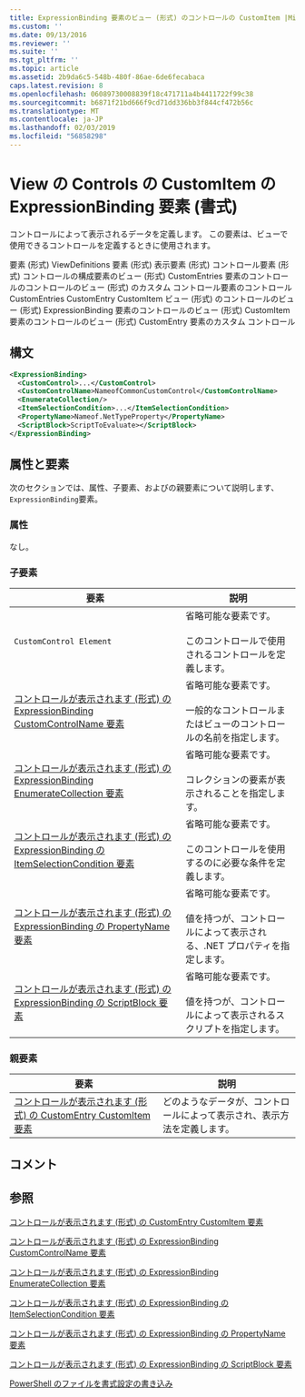 ```yaml
---
title: ExpressionBinding 要素のビュー (形式) のコントロールの CustomItem |Microsoft Docs
ms.custom: ''
ms.date: 09/13/2016
ms.reviewer: ''
ms.suite: ''
ms.tgt_pltfrm: ''
ms.topic: article
ms.assetid: 2b9da6c5-548b-480f-86ae-6de6fecabaca
caps.latest.revision: 8
ms.openlocfilehash: 06089730008839f18c471711a4b4411722f99c38
ms.sourcegitcommit: b6871f21bd666f9cd71dd336bb3f844cf472b56c
ms.translationtype: MT
ms.contentlocale: ja-JP
ms.lasthandoff: 02/03/2019
ms.locfileid: "56858298"
---
```

# <a name="expressionbinding-element-for-customitem-for-controls-for-view-format"></a>View の Controls の CustomItem の ExpressionBinding 要素 (書式)

コントロールによって表示されるデータを定義します。 この要素は、ビューで使用できるコントロールを定義するときに使用されます。

要素 (形式) ViewDefinitions 要素 (形式) 表示要素 (形式) コントロール要素 (形式) コントロールの構成要素のビュー (形式) CustomEntries 要素のコントロールのコントロールのビュー (形式) のカスタム コントロール要素のコントロールCustomEntries CustomEntry CustomItem ビュー (形式) のコントロールのビュー (形式) ExpressionBinding 要素のコントロールのビュー (形式) CustomItem 要素のコントロールのビュー (形式) CustomEntry 要素のカスタム コントロール

## <a name="syntax"></a>構文

```xml
<ExpressionBinding>
  <CustomControl>...</CustomControl>
  <CustomControlName>NameofCommonCustomControl</CustomControlName>
  <EnumerateCollection/>
  <ItemSelectionCondition>...</ItemSelectionCondition>
  <PropertyName>Nameof.NetTypeProperty</PropertyName>
  <ScriptBlock>ScriptToEvaluate></ScriptBlock>
</ExpressionBinding>
```

## <a name="attributes-and-elements"></a>属性と要素

次のセクションでは、属性、子要素、およびの親要素について説明します、`ExpressionBinding`要素。

### <a name="attributes"></a>属性

なし。

### <a name="child-elements"></a>子要素

|要素|説明|
|-------------|-----------------|
|`CustomControl Element`|省略可能な要素です。<br /><br /> このコントロールで使用されるコントロールを定義します。|
|[コントロールが表示されます (形式) の ExpressionBinding CustomControlName 要素](./customcontrolname-element-for-expressionbinding-for-controls-for-view-format.md)|省略可能な要素です。<br /><br /> 一般的なコントロールまたはビューのコントロールの名前を指定します。|
|[コントロールが表示されます (形式) の ExpressionBinding EnumerateCollection 要素](./enumeratecollection-element-for-expressionbinding-for-controls-for-view-format.md)|省略可能な要素です。<br /><br /> コレクションの要素が表示されることを指定します。|
|[コントロールが表示されます (形式) の ExpressionBinding の ItemSelectionCondition 要素](./itemselectioncondition-element-for-expressionbinding-for-controls-for-view-format.md)|省略可能な要素です。<br /><br /> このコントロールを使用するのに必要な条件を定義します。|
|[コントロールが表示されます (形式) の ExpressionBinding の PropertyName 要素](./propertyname-element-for-expressionbinding-for-controls-for-view-format.md)|省略可能な要素です。<br /><br /> 値を持つが、コントロールによって表示される、.NET プロパティを指定します。|
|[コントロールが表示されます (形式) の ExpressionBinding の ScriptBlock 要素](./scriptblock-element-for-expressionbinding-for-controls-for-view-format.md)|省略可能な要素です。<br /><br /> 値を持つが、コントロールによって表示されるスクリプトを指定します。|

### <a name="parent-elements"></a>親要素

|要素|説明|
|-------------|-----------------|
|[コントロールが表示されます (形式) の CustomEntry CustomItem 要素](./customitem-element-for-customentry-for-controls-for-view-format.md)|どのようなデータが、コントロールによって表示され、表示方法を定義します。|

## <a name="remarks"></a>コメント

## <a name="see-also"></a>参照

[コントロールが表示されます (形式) の CustomEntry CustomItem 要素](./customitem-element-for-customentry-for-controls-for-view-format.md)

[コントロールが表示されます (形式) の ExpressionBinding CustomControlName 要素](./customcontrolname-element-for-expressionbinding-for-controls-for-view-format.md)

[コントロールが表示されます (形式) の ExpressionBinding EnumerateCollection 要素](./enumeratecollection-element-for-expressionbinding-for-controls-for-view-format.md)

[コントロールが表示されます (形式) の ExpressionBinding の ItemSelectionCondition 要素](./itemselectioncondition-element-for-expressionbinding-for-controls-for-view-format.md)

[コントロールが表示されます (形式) の ExpressionBinding の PropertyName 要素](./propertyname-element-for-expressionbinding-for-controls-for-view-format.md)

[コントロールが表示されます (形式) の ExpressionBinding の ScriptBlock 要素](./scriptblock-element-for-expressionbinding-for-controls-for-view-format.md)

[PowerShell のファイルを書式設定の書き込み](./writing-a-powershell-formatting-file.md)
